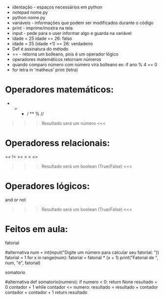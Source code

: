 - identação - espaços necessários em python
- notepad nome.py
- python nome.py
- variáveis - informações que podem ser modificados durante o código
- print - imprime/mostra na tela
- input - pede para o user informar algo e guarda na variável
- idade = 25
    idade == 26: falso
- idade = 25 
    (idade +1) == 26: verdadeiro 
- Def é assinatura do método
- == - retorna um bolleano, pois é um operador lógico
- operadores matemáticos retornam números
- quando comparo número com número vira bolleano
    ex: if ano % 4 == 0
- for letra in 'matheus'
    print (letra)

# Operadores matemáticos:
+ - * / ** % //

>>> Resultado será um número <<<

# Operadoress relacionais:
== != >= > < <=

>>> Resultado será um boolean (True/False) <<<

# Operadores lógicos:
and or not

>>> Resultado será um boolean (True/False) <<<

# Feitos em aula:

fatorial 

#alternativa
num = int(input("Digite um número para calcular seu fatorial: "))
fatorial = 1
for x in range(num):
    fatorial = fatorial * (x + 1)
print("Fatorial de ", num, "é", fatorial)

somatorio

#alternativa
def somatorio(numero):
    if numero < 0:
        return None
    resultado = 0
    contador = 1
    while contador <= numero:
        resultado = resultado + contador
        contador = contador + 1
    return resultado